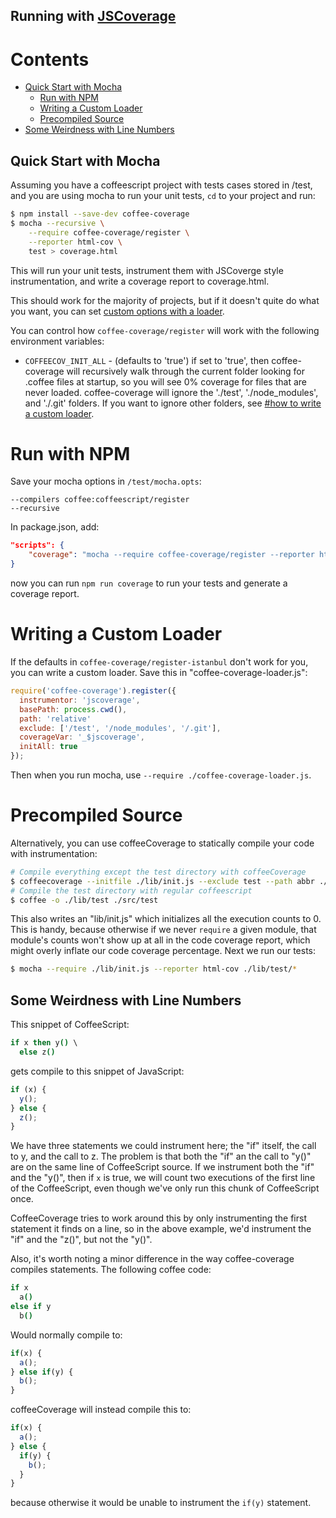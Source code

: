Running with [JSCoverage](http://siliconforks.com/jscoverage/)
---------------------------------------------------------------

Contents
========

* [Quick Start with Mocha](#quick-start-with-mocha)
  * [Run with NPM](#run-with-npm)
  * [Writing a Custom Loader](#writing-a-custom-loader)
  * [Precompiled Source](#precompiled-source)
* [Some Weirdness with Line Numbers](#some-weirdness-with-line-numbers)

Quick Start with Mocha
----------------------

Assuming you have a coffeescript project with tests cases stored in /test, and you are using
mocha to run your unit tests, `cd` to your project and run:

```sh
$ npm install --save-dev coffee-coverage
$ mocha --recursive \
    --require coffee-coverage/register \
    --reporter html-cov \
    test > coverage.html
```

This will run your unit tests, instrument them with JSCoverge style instrumentation, and write
a coverage report to coverage.html.

This should work for the majority of projects, but if it doesn't quite do what you want, you can
set [custom options with a loader](#writing-a-custom-loader).

You can control how `coffee-coverage/register` will work with the following environment variables:

* `COFFEECOV_INIT_ALL` - (defaults to 'true') if set to 'true', then coffee-coverage will
  recursively walk through the current folder looking for .coffee files at startup, so you will see
  0% coverage for files that are never loaded.  coffee-coverage will ignore the './test',
  './node_modules', and './.git' folders.  If you want to ignore other folders, see
  [#how to write a custom loader](#writing-a-custom-loader).

Run with NPM
============

Save your mocha options in `/test/mocha.opts`:

    --compilers coffee:coffeescript/register
    --recursive

In package.json, add:

```json
"scripts": {
    "coverage": "mocha --require coffee-coverage/register --reporter html-cov > coverage.html"
}
```

now you can run `npm run coverage` to run your tests and generate a coverage report.

Writing a Custom Loader
=======================

If the defaults in `coffee-coverage/register-istanbul` don't work for you, you can write a custom
loader.  Save this in "coffee-coverage-loader.js":

```js
require('coffee-coverage').register({
  instrumentor: 'jscoverage',
  basePath: process.cwd(),
  path: 'relative'
  exclude: ['/test', '/node_modules', '/.git'],
  coverageVar: '_$jscoverage',
  initAll: true
});
```

Then when you run mocha, use `--require ./coffee-coverage-loader.js`.

Precompiled Source
==================

Alternatively, you can use coffeeCoverage to statically compile your code with instrumentation:

```sh
# Compile everything except the test directory with coffeeCoverage
$ coffeecoverage --initfile ./lib/init.js --exclude test --path abbr ./src ./lib
# Compile the test directory with regular coffeescript
$ coffee -o ./lib/test ./src/test
```

This also writes an "lib/init.js" which initializes all the execution counts to 0.  This is handy,
because otherwise if we never `require` a given module, that module's counts won't show up at all
in the code coverage report, which might overly inflate our code coverage percentage.  Next we run
our tests:

```sh
$ mocha --require ./lib/init.js --reporter html-cov ./lib/test/*
```

Some Weirdness with Line Numbers
--------------------------------

This snippet of CoffeeScript:

```coffeescript
if x then y() \
  else z()
```

gets compile to this snippet of JavaScript:

```js
if (x) {
  y();
} else {
  z();
}
```

We have three statements we could instrument here; the "if" itself, the call to y, and the call to z.
The problem is that both the "if" an the call to "y()" are on the same line of CoffeeScript source.
If we instrument both the "if" and the "y()", then if `x` is true, we will count two executions of the
first line of the CoffeeScript, even though we've only run this chunk of CoffeeScript once.

CoffeeCoverage tries to work around this by only instrumenting the first statement it finds on a
line, so in the above example, we'd instrument the "if" and the "z()", but not the "y()".

Also, it's worth noting a minor difference in the way coffee-coverage compiles statements.  The
following coffee code:

```coffeescript
if x
  a()
else if y
  b()
````

Would normally compile to:

```js
if(x) {
  a();
} else if(y) {
  b();
}
```

coffeeCoverage will instead compile this to:

```js
if(x) {
  a();
} else {
  if(y) {
    b();
  }
}
```

because otherwise it would be unable to instrument the `if(y)` statement.
